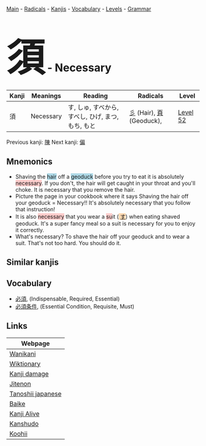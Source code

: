 <style> bigfont {font-size: 100px}</style>
[Main](../index.md) -
[Radicals](../radicals.md) -
[Kanjis](../kanjis.md) -
[Vocabulary](../vocabulary.md) -
[Levels](../levels.md) -
[Grammar](../grammar.md)
# <bigfont> 須</bigfont> - Necessary 

| Kanji | Meanings | Reading | Radicals | Level |
| --- | --- | --- | --- | --- |
| 須 | Necessary | す, しゅ, すべから, すべし, ひげ, まつ, もち, もと | [彡](../radicals/彡.md) (Hair), [頁](../radicals/頁.md) (Geoduck),  | [Level 52](../levels/wk_level52.md) |

Previous kanji: [陳](陳.md) Next kanji: [偏](偏.md) 

## Mnemonics
 * Shaving the <span style="background-color:#ADD8E6"> hair</span> off a <span style="background-color:#ADD8E6"> geoduck</span> before you try to eat it is absolutely <span style="background-color:#ffcccb"> necessary</span>. If you don't, the hair will get caught in your throat and you'll choke. It is necessary that you remove the hair.
* Picture the page in your cookbook where it says Shaving the hair off your geoduck = Necessary!! It's absolutely necessary that you follow that instruction!
* It is also <span style="background-color:#ffcccb"> necessary</span> that you wear a <span style="background-color:#ffcccb"> su</span>it (<span style="background-color:#fed8b1"> [す](https://jisho.org/search/す)</span>) when eating shaved geoduck. It's a super fancy meal so a suit is necessary for you to enjoy it correctly.
* What's necessary? To shave the hair off your geoduck and to wear a suit. That's not too hard. You should do it.


## Similar kanjis
 


## Vocabulary
 * [必須](../vocabulary/須.md), (Indispensable, Required, Essential)
* [必須条件](../vocabulary/須.md), (Essential Condition, Requisite, Must)



## Links 

| Webpage |
| --- |
| [Wanikani          ](https://www.wanikani.com/kanji/須) |
| [Wiktionary        ](https://en.wiktionary.org/wiki/須) |
| [Kanji damage      ](http://www.kanjidamage.com/kanji/search?utf8=✓&q=須) |
| [Jitenon           ](https://jitenon.com/kanji/須) |
| [Tanoshii japanese ](https://www.tanoshiijapanese.com/dictionary/kanji.cfm?k=須) |
| [Baike             ](https://baike.baidu.com/item/須) |
| [Kanji Alive       ](https://app.kanjialive.com/須) |
| [Kanshudo          ](https://www.kanshudo.com/searchmn?q=須) |
| [Koohii            ](https://kanji.koohii.com/study/kanji/須) |
